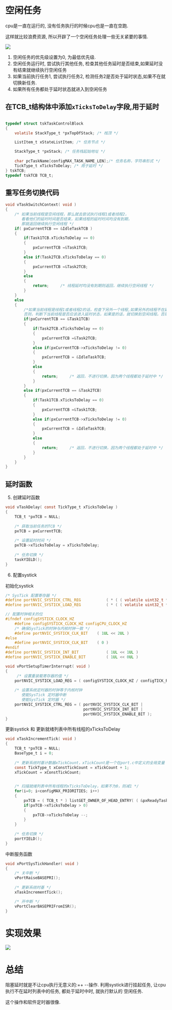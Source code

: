 # 空闲任务

cpu是一直在运行的, 没有任务执行的时候cpu也是一直在空跑.

这样就比较浪费资源, 所以开辟了一个空闲任务处理一些无关紧要的事情.

![](https://raw.githubusercontent.com/fly-t/images/main/blog/readme-2024-08-03-12-06-20.png)

1. 空闲任务的优先级设置为0, 为最低优先级.
2. 空闲任务运行时, 尝试执行其他任务, 检查其他任务延时是否结束,如果延时没有结束就继续执行空闲任务
3. 如果当前执行任务1, 尝试执行任务2, 检测任务2是否处于延时状态,如果不在就切换新任务.
4. 如果所有任务都处于延时状态就进入到空闲任务

## 在TCB_t结构体中添加`xTicksToDelay`字段,用于延时

``` c

typedef struct tskTaskControlBlock
{
    volatile StackType_t *pxTopOfStack; /* 栈顶 */

    ListItem_t xStateListItem; /* 任务节点 */

    StackType_t *pxStack; /* 任务栈起始地址 */
                          
    char pcTaskName[configMAX_TASK_NAME_LEN];/* 任务名称，字符串形式 */
	TickType_t xTicksToDelay; /* 用于延时 */    
} tskTCB;
typedef tskTCB TCB_t;
```

## 重写任务切换代码

``` c
void vTaskSwitchContext( void )
{
	/* 如果当前线程是空闲线程，那么就去尝试执行线程1或者线程2，
       看看他们的延时时间是否结束，如果线程的延时时间均没有到期，
       那就返回继续执行空闲线程 */
	if( pxCurrentTCB == &IdleTaskTCB )
	{
		if(Task1TCB.xTicksToDelay == 0)
		{            
            pxCurrentTCB =&Task1TCB;
		}
		else if(Task2TCB.xTicksToDelay == 0)
		{
            pxCurrentTCB =&Task2TCB;
		}
		else
		{
			return;		/* 线程延时均没有到期则返回，继续执行空闲线程 */
		} 
	}
	else
	{
		/*如果当前线程是线程1或者线程2的话，检查下另外一个线程,如果另外的线程不在延时中，就切换到该线程
        否则，判断下当前线程是否应该进入延时状态，如果是的话，就切换到空闲线程。否则就不进行任何切换 */
		if(pxCurrentTCB == &Task1TCB)
		{
			if(Task2TCB.xTicksToDelay == 0)
			{
                pxCurrentTCB =&Task2TCB;
			}
			else if(pxCurrentTCB->xTicksToDelay != 0)
			{
                pxCurrentTCB = &IdleTaskTCB;
			}
			else 
			{
				return;		/* 返回，不进行切换，因为两个线程都处于延时中 */
			}
		}
		else if(pxCurrentTCB == &Task2TCB)
		{
			if(Task1TCB.xTicksToDelay == 0)
			{
                pxCurrentTCB =&Task1TCB;
			}
			else if(pxCurrentTCB->xTicksToDelay != 0)
			{
                pxCurrentTCB = &IdleTaskTCB;
			}
			else 
			{
				return;		/* 返回，不进行切换，因为两个线程都处于延时中 */
			}
		}
	}
}
```

## 延时函数


5. 创建延时函数

``` c
void vTaskDelay( const TickType_t xTicksToDelay )
{
    TCB_t *pxTCB = NULL;
    
    /* 获取当前任务的TCB */
    pxTCB = pxCurrentTCB;
    
    /* 设置延时时间 */
    pxTCB->xTicksToDelay = xTicksToDelay;
    
    /* 任务切换 */
    taskYIELD();
}
```

6. 配置systick





初始化systick

``` c
/* SysTick 配置寄存器 */
#define portNVIC_SYSTICK_CTRL_REG			( * ( ( volatile uint32_t * ) 0xe000e010 ) )
#define portNVIC_SYSTICK_LOAD_REG			( * ( ( volatile uint32_t * ) 0xe000e014 ) )

// 配置时钟相关的位
#ifndef configSYSTICK_CLOCK_HZ
	#define configSYSTICK_CLOCK_HZ configCPU_CLOCK_HZ
	/* 确保SysTick的时钟与内核时钟一致 */
	#define portNVIC_SYSTICK_CLK_BIT	( 1UL << 2UL )
#else
	#define portNVIC_SYSTICK_CLK_BIT	( 0 )
#endif
#define portNVIC_SYSTICK_INT_BIT			( 1UL << 1UL )
#define portNVIC_SYSTICK_ENABLE_BIT			( 1UL << 0UL )

void vPortSetupTimerInterrupt( void )
{
     /* 设置重装载寄存器的值 */
    portNVIC_SYSTICK_LOAD_REG = ( configSYSTICK_CLOCK_HZ / configTICK_RATE_HZ ) - 1UL;
    
    /* 设置系统定时器的时钟等于内核时钟
       使能SysTick 定时器中断
       使能SysTick 定时器 */
    portNVIC_SYSTICK_CTRL_REG = ( portNVIC_SYSTICK_CLK_BIT | 
                                  portNVIC_SYSTICK_INT_BIT |
                                  portNVIC_SYSTICK_ENABLE_BIT ); 
}
```


更新systick 和 更新就绪列表中所有线程的xTicksToDelay

``` c
void xTaskIncrementTick( void )
{
    TCB_t *pxTCB = NULL;
    BaseType_t i = 0;
    
    /* 更新系统时基计数器xTickCount，xTickCount是一个在port.c中定义的全局变量 */
    const TickType_t xConstTickCount = xTickCount + 1;
    xTickCount = xConstTickCount;

    
    /* 扫描就绪列表中所有线程的xTicksToDelay，如果不为0，则减1 */
	for(i=0; i<configMAX_PRIORITIES; i++)
	{
        pxTCB = ( TCB_t * ) listGET_OWNER_OF_HEAD_ENTRY( ( &pxReadyTasksLists[i] ) );
		if(pxTCB->xTicksToDelay > 0)
		{
			pxTCB->xTicksToDelay --;
		}
	}
    
    /* 任务切换 */
    portYIELD();
}
```

中断服务函数

``` c
void xPortSysTickHandler( void )
{
	/* 关中断 */
    vPortRaiseBASEPRI();
    
    /* 更新系统时基 */
    xTaskIncrementTick();

	/* 开中断 */
    vPortClearBASEPRIFromISR();
}
```

# 实现效果

![](https://raw.githubusercontent.com/fly-t/images/main/blog/readme-2024-08-09-11-37-12.png)

# 总结

阻塞延时就是不让cpu执行无意义的:++ --操作. 利用systick进行挂起任务, 让cpu执行不在延时列表中的任务, 都处于延时中时, 就执行默认的
空闲任务.

这个操作和软件定时器很像.